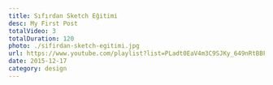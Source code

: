 ```yaml
---
title: Sıfırdan Sketch Eğitimi
desc: My First Post
totalVideo: 3
totalDuration: 120
photo: ./sifirdan-sketch-egitimi.jpg
url: https://www.youtube.com/playlist?list=PLadt0EaV4m3C9SJKy_649nRtBBFDhN8Nt
date: 2015-12-17
category: design
---
```

